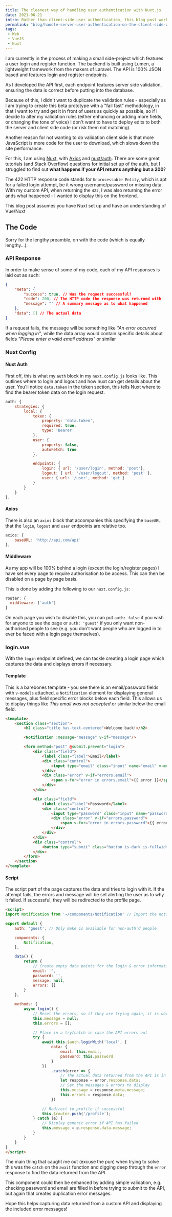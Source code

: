 ```yaml
---
title: The cleanest way of handling user authentication with Nuxt.js
date: 2021-06-21
intro: Rather than client-side user authentication, this blog post works through how to catch a user authentication error with Nuxt
permalink: "blog/handle-server-user-authentication-on-the-client-side-with-nuxt/"
tags:
 - Web
 - VueJS
 - Nuxt
---
```


I am currently in the process of making a small side-project which features a user login and register function. The backend is built using Lumen, a lightweight framework from the makers of Laravel. The API is 100% JSON based and features login and register endpoints.

As I developed the API first, each endpoint features server side validation, ensuring the data is correct before putting into the database.

Because of this, I didn't want to duplicate the validation rules - especially as I am trying to create this beta prototype with a "fail fast" methodology, in that I want to try and get it in front of users as quickly as possible, so if I decide to alter my validation rules (either enhancing or adding more fields, or changing the tone of voice) I don't want to have to deploy edits to both the server and client side code (or risk them not matching).

Another reason for not wanting to do validation client side is that more JavaScript is more code for the user to download, which slows down the site performance.

For this, I am using [Nuxt](https://nuxtjs.org/), with [Axios](https://axios.nuxtjs.org/) and [nuxt/auth](https://auth.nuxtjs.org/). There are some great tutorials (and Stack Overflow) questions for initial set up of the auth, but I struggled to find out **what happens if your API returns anything but a 200**?

The 422 HTTP response code stands for `Unprocessable Entity`, which is apt for a failed login attempt, be it wrong username/password or missing data. With my custom API, when returning the `422`, I was also returning the error ands what happened - I wanted to display this on the frontend.

<div class="info">This blog post assumes you have Nuxt set up and have an understanding of Vue/Nuxt</div>

## The Code

Sorry for the lengthy preamble, on with the code (which is equally lengthy...).

### API Response

In order to make sense of some of my code, each of my API responses is laid out as such:

```json
{
	"meta": {
		"success": true, // Was the request successful?
		"code": 200, // The HTTP code the response was returned with
		"message": "" // A summary message as to what happened
	},
	"data": [] // The actual data
}
```

If a request fails, the message will be something like _"An error occurred when logging in"_, while the data array would contain specific details about fields _"Please enter a valid email address"_ or similar

### Nuxt Config

#### Nuxt Auth

First off, this is what my `auth` block in my `nuxt.config.js` looks like. This outlines where to login and logout and how nuxt can get details about the user. You'll notice `data.token` in the token section, this tells Nuxt where to find the bearer token data on the login request.

```js
auth: {
	strategies: {
		local: {
			token: {
				property: 'data.token',
				required: true,
				type: 'Bearer'
			},
			user: {
				property: false,
				autoFetch: true
			},

			endpoints: {
				login: { url: '/user/login', method: 'post'},
				logout: { url: '/user/logout', method: 'post' },
				user: { url: '/user', method: 'get'}
			}
		}
	}
},
```

#### Axios

There is also an `axios` block that accompanies this specifying the `baseURL` that the `login`, `logout` and `user` endpoints are relative too.

```js
axios: {
	baseURL: 'http://api.com/api'
},
```

#### Middleware

As my app will be 100% behind a login (except the login/register pages) I have set every page to require authorisation to be access. This can then be disabled on a page by page basis.

This is done by adding the following to our `nuxt.config.js`:

```js
router: {
  middleware: ['auth']
}
```

On each page you wish to disable this, you can put `auth: false` if you wish for anyone to see the page or `auth: 'guest'` if you only want non-authorised people to see (e.g. you don't want people who are logged in to ever be faced with a login page themselves).

### login.vue

With the `login` endpoint defined, we can tackle creating a login page which captures the data and displays errors if necessary.

#### Template

This is a barebones template - you see there is an email/password fields with `v-models` attached, a `Notification` element for displaying general messages, plus field specific error blocks below each field. This allows us to display things like _This email was not accepted_ or similar below the email field.

```html
<template>
	<section class="section">
		<h2 class="title has-text-centered">Welcome back!</h2>

		<Notification :message="message" v-if="message"/>

		<form method="post" @submit.prevent="login">
			<div class="field">
				<label class="label">Email</label>
				<div class="control">
					<input type="email" class="input" name="email" v-model="email"/>
				</div>
				<div class="error" v-if="errors.email">
					<span v-for="error in errors.email">{{ error }}</span>
				</div>
			</div>

			<div class="field">
				<label class="label">Password</label>
				<div class="control">
					<input type="password" class="input" name="password" v-model="password" />
					<div class="error" v-if="errors.password">
						<span v-for="error in errors.password">{{ error }}</span>
					</div>
				</div>
			</div>
			<div class="control">
				<button type="submit" class="button is-dark is-fullwidth">Log In</button>
			</div>
		</form>
	</section>
</template>
```


#### Script

The script part of the page captures the data and tries to login with it. If the attempt fails, the errors and message will be set alerting the user as to why it failed. If successful, they will be redirected to the profile page.

```html
<script>
import Notification from '~/components/Notification' // Import the notification component

export default {
	auth: 'guest', // Only make is available for non-auth'd people

	components: {
		Notification,
	},

	data() {
		return {
			// Create empty data points for the login & error information
			email: '',
			password: '',
			message: null,
			errors: []
		}
	},

	methods: {
		async login() {
			// Reset the errors, so if they are trying again, it is obvious the messages change
			this.message = null;
			this.errors = [];

			// Place in a try/catch in case the API errors out
			try {
				await this.$auth.loginWith('local', {
					data: {
						email: this.email,
						password: this.password
					}
				})
					.catch(error => {
						// The actual data returned from the API is in `error.response.data`
						let response = error.response.data;
						// Set the messages & errors to display
						this.message = response.meta.message;
						this.errors = response.data;
					})

				// Redirect to profile if successful
				this.$router.push('/profile');
			} catch (e) {
				// Display generic error if API has failed
				this.message = e.response.data.message;
			}
		}
	}
}
</script>
```

The main thing that caught me out (excuse the pun) when trying to solve this was the `catch` on the `await` function and digging deep through the `error` response to find the data returned from the API.

This component could then be enhanced by adding simple validation, e.g. checking password and email are filled in before trying to submit to the API, but again that creates duplication error messages.

Hope this helps capturing data returned from a custom API and displaying the included error messages!
